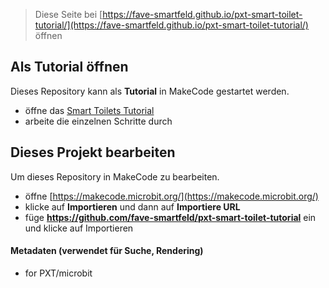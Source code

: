 
> Diese Seite bei [https://fave-smartfeld.github.io/pxt-smart-toilet-tutorial/](https://fave-smartfeld.github.io/pxt-smart-toilet-tutorial/) öffnen

## Als Tutorial öffnen

Dieses Repository kann als **Tutorial** in MakeCode gestartet werden.

* öffne das [Smart Toilets Tutorial](https://makecode.microbit.org/#tutorial:github:fave-smartfeld/pxt-smart-toilet-tutorial/docs/tutorials/smart-toilets)
* arbeite die einzelnen Schritte durch

## Dieses Projekt bearbeiten

Um dieses Repository in MakeCode zu bearbeiten.

* öffne [https://makecode.microbit.org/](https://makecode.microbit.org/)
* klicke auf **Importieren** und dann auf **Importiere URL**
* füge **https://github.com/fave-smartfeld/pxt-smart-toilet-tutorial** ein und klicke auf Importieren

#### Metadaten (verwendet für Suche, Rendering)

* for PXT/microbit
<script src="https://makecode.com/gh-pages-embed.js"></script><script>makeCodeRender("{{ site.makecode.home_url }}", "{{ site.github.owner_name }}/{{ site.github.repository_name }}");</script>
